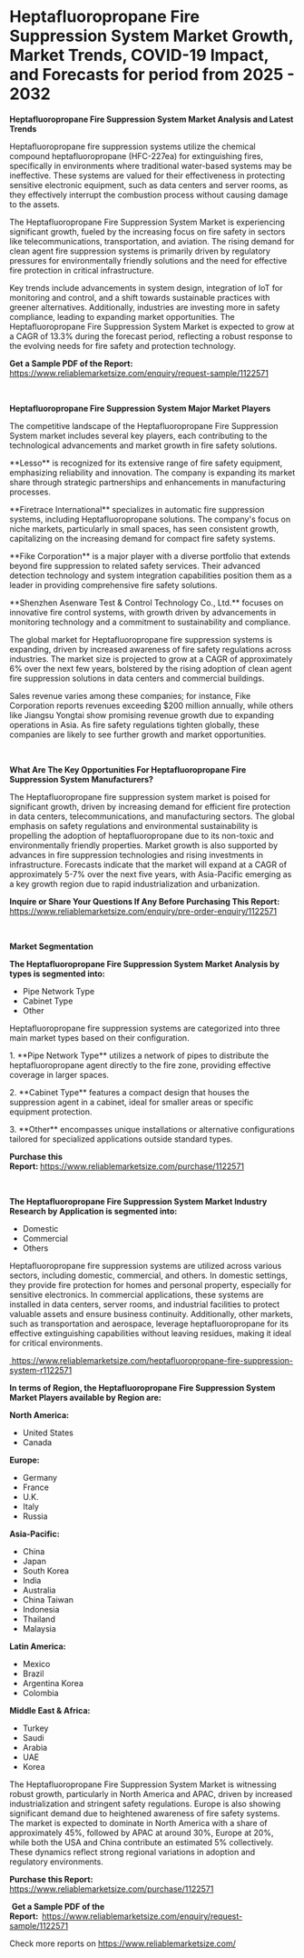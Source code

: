 <p><h1>Heptafluoropropane Fire Suppression System Market Growth, Market Trends, COVID-19 Impact, and Forecasts for period from 2025 - 2032</h1></p><p><strong>Heptafluoropropane Fire Suppression System Market Analysis and Latest Trends</strong></p>
<p><p>Heptafluoropropane fire suppression systems utilize the chemical compound heptafluoropropane (HFC-227ea) for extinguishing fires, specifically in environments where traditional water-based systems may be ineffective. These systems are valued for their effectiveness in protecting sensitive electronic equipment, such as data centers and server rooms, as they effectively interrupt the combustion process without causing damage to the assets. </p><p>The Heptafluoropropane Fire Suppression System Market is experiencing significant growth, fueled by the increasing focus on fire safety in sectors like telecommunications, transportation, and aviation. The rising demand for clean agent fire suppression systems is primarily driven by regulatory pressures for environmentally friendly solutions and the need for effective fire protection in critical infrastructure. </p><p>Key trends include advancements in system design, integration of IoT for monitoring and control, and a shift towards sustainable practices with greener alternatives. Additionally, industries are investing more in safety compliance, leading to expanding market opportunities. The Heptafluoropropane Fire Suppression System Market is expected to grow at a CAGR of 13.3% during the forecast period, reflecting a robust response to the evolving needs for fire safety and protection technology.</p></p>
<p><strong>Get a Sample PDF of the Report:&nbsp;</strong> <a href="https://www.reliablemarketsize.com/enquiry/request-sample/1122571?utm_campaign=1143&utm_medium=2&utm_source=Github&utm_content=ia&utm_term=03032025&utm_id=heptafluoropropane-fire-suppression-system">https://www.reliablemarketsize.com/enquiry/request-sample/1122571</a></p>
<p>&nbsp;</p>
<p><strong>Heptafluoropropane Fire Suppression System Major Market Players</strong></p>
<p><p>The competitive landscape of the Heptafluoropropane Fire Suppression System market includes several key players, each contributing to the technological advancements and market growth in fire safety solutions. </p><p>**Lesso** is recognized for its extensive range of fire safety equipment, emphasizing reliability and innovation. The company is expanding its market share through strategic partnerships and enhancements in manufacturing processes. </p><p>**Firetrace International** specializes in automatic fire suppression systems, including Heptafluoropropane solutions. The company's focus on niche markets, particularly in small spaces, has seen consistent growth, capitalizing on the increasing demand for compact fire safety systems.</p><p>**Fike Corporation** is a major player with a diverse portfolio that extends beyond fire suppression to related safety services. Their advanced detection technology and system integration capabilities position them as a leader in providing comprehensive fire safety solutions.</p><p>**Shenzhen Asenware Test & Control Technology Co., Ltd.** focuses on innovative fire control systems, with growth driven by advancements in monitoring technology and a commitment to sustainability and compliance. </p><p>The global market for Heptafluoropropane fire suppression systems is expanding, driven by increased awareness of fire safety regulations across industries. The market size is projected to grow at a CAGR of approximately 6% over the next few years, bolstered by the rising adoption of clean agent fire suppression solutions in data centers and commercial buildings.</p><p>Sales revenue varies among these companies; for instance, Fike Corporation reports revenues exceeding $200 million annually, while others like Jiangsu Yongtai show promising revenue growth due to expanding operations in Asia. As fire safety regulations tighten globally, these companies are likely to see further growth and market opportunities.</p></p>
<p>&nbsp;</p>
<p><strong>What Are The Key Opportunities For Heptafluoropropane Fire Suppression System Manufacturers?</strong></p>
<p><p>The Heptafluoropropane fire suppression system market is poised for significant growth, driven by increasing demand for efficient fire protection in data centers, telecommunications, and manufacturing sectors. The global emphasis on safety regulations and environmental sustainability is propelling the adoption of heptafluoropropane due to its non-toxic and environmentally friendly properties. Market growth is also supported by advances in fire suppression technologies and rising investments in infrastructure. Forecasts indicate that the market will expand at a CAGR of approximately 5-7% over the next five years, with Asia-Pacific emerging as a key growth region due to rapid industrialization and urbanization.</p></p>
<p><strong>Inquire or Share Your Questions If Any Before Purchasing This Report:</strong> <a href="https://www.reliablemarketsize.com/enquiry/pre-order-enquiry/1122571?utm_campaign=1143&utm_medium=2&utm_source=Github&utm_content=ia&utm_term=03032025&utm_id=heptafluoropropane-fire-suppression-system">https://www.reliablemarketsize.com/enquiry/pre-order-enquiry/1122571</a></p>
<p>&nbsp;</p>
<p><strong>Market Segmentation</strong></p>
<p><strong>The Heptafluoropropane Fire Suppression System Market Analysis by types is segmented into:</strong></p>
<p><ul><li>Pipe Network Type</li><li>Cabinet Type</li><li>Other</li></ul></p>
<p><p>Heptafluoropropane fire suppression systems are categorized into three main market types based on their configuration. </p><p>1. **Pipe Network Type** utilizes a network of pipes to distribute the heptafluoropropane agent directly to the fire zone, providing effective coverage in larger spaces. </p><p>   </p><p>2. **Cabinet Type** features a compact design that houses the suppression agent in a cabinet, ideal for smaller areas or specific equipment protection. </p><p>3. **Other** encompasses unique installations or alternative configurations tailored for specialized applications outside standard types.</p></p>
<p><strong>Purchase this Report:&nbsp;</strong><a href="https://www.reliablemarketsize.com/purchase/1122571?utm_campaign=1143&utm_medium=2&utm_source=Github&utm_content=ia&utm_term=03032025&utm_id=heptafluoropropane-fire-suppression-system">https://www.reliablemarketsize.com/purchase/1122571</a></p>
<p>&nbsp;</p>
<p><strong>The Heptafluoropropane Fire Suppression System Market Industry Research by Application is segmented into:</strong></p>
<p><ul><li>Domestic</li><li>Commercial</li><li>Others</li></ul></p>
<p><p>Heptafluoropropane fire suppression systems are utilized across various sectors, including domestic, commercial, and others. In domestic settings, they provide fire protection for homes and personal property, especially for sensitive electronics. In commercial applications, these systems are installed in data centers, server rooms, and industrial facilities to protect valuable assets and ensure business continuity. Additionally, other markets, such as transportation and aerospace, leverage heptafluoropropane for its effective extinguishing capabilities without leaving residues, making it ideal for critical environments.</p></p>
<p><a href="https://www.reliablemarketsize.com/heptafluoropropane-fire-suppression-system-r1122571?utm_campaign=1143&utm_medium=2&utm_source=Github&utm_content=ia&utm_term=03032025&utm_id=heptafluoropropane-fire-suppression-system">&nbsp;https://www.reliablemarketsize.com/heptafluoropropane-fire-suppression-system-r1122571</a></p>
<p><strong>In terms of Region, the Heptafluoropropane Fire Suppression System Market Players available by Region are:</strong></p>
<p>
    <p> <strong> North America: </strong>
        <ul>
            <li>United States</li>
            <li>Canada</li>
        </ul>
        </p> 
    <p> <strong> Europe: </strong>
        <ul>
            <li>Germany</li>
            <li>France</li>
            <li>U.K.</li>
            <li>Italy</li>
            <li>Russia</li>
        </ul>
        </p> 
    <p> <strong> Asia-Pacific: </strong>
        <ul>
            <li>China</li>
            <li>Japan</li>
            <li>South Korea</li>
            <li>India</li>
            <li>Australia</li>
            <li>China Taiwan</li>
            <li>Indonesia</li>
            <li>Thailand</li>
            <li>Malaysia</li>
        </ul>
        </p> 
    <p> <strong> Latin America: </strong>
        <ul>
            <li>Mexico</li>
            <li>Brazil</li>
            <li>Argentina Korea</li>
            <li>Colombia</li>
        </ul>
        </p> 
    <p> <strong> Middle East & Africa: </strong>
        <ul>
            <li>Turkey</li>
            <li>Saudi</li>
            <li>Arabia</li>
            <li>UAE</li>
            <li>Korea</li>
        </ul>
    </p>
    </p>
<p><p>The Heptafluoropropane Fire Suppression System Market is witnessing robust growth, particularly in North America and APAC, driven by increased industrialization and stringent safety regulations. Europe is also showing significant demand due to heightened awareness of fire safety systems. The market is expected to dominate in North America with a share of approximately 45%, followed by APAC at around 30%, Europe at 20%, while both the USA and China contribute an estimated 5% collectively. These dynamics reflect strong regional variations in adoption and regulatory environments.</p></p>
<p><strong>Purchase this Report: </strong><a href="https://www.reliablemarketsize.com/purchase/1122571?utm_campaign=1143&utm_medium=2&utm_source=Github&utm_content=ia&utm_term=03032025&utm_id=heptafluoropropane-fire-suppression-system">https://www.reliablemarketsize.com/purchase/1122571</a></p>
<p>&nbsp;<strong>Get a Sample PDF of the Report:&nbsp;&nbsp;</strong><a href="https://www.reliablemarketsize.com/enquiry/request-sample/1122571?utm_campaign=1143&utm_medium=2&utm_source=Github&utm_content=ia&utm_term=03032025&utm_id=heptafluoropropane-fire-suppression-system">https://www.reliablemarketsize.com/enquiry/request-sample/1122571</a></p>
<p><strong></strong></p>
<p>Check more reports on <a href="https://www.reliablemarketsize.com/?utm_campaign=1143&utm_medium=2&utm_source=Github&utm_content=ia&utm_term=03032025&utm_id=heptafluoropropane-fire-suppression-system">https://www.reliablemarketsize.com/</a></p>